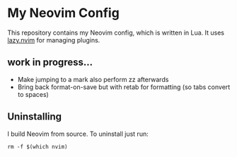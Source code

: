 # My Neovim Config
This repository contains my Neovim config, which is written in Lua. It uses [lazy.nvim](https://github.com/folke/lazy.nvim) for managing plugins.

## work in progress...

- Make jumping to a mark also perform zz afterwards
- Bring back format-on-save but with retab for formatting (so tabs convert to spaces)

## Uninstalling

I build Neovim from source. To uninstall just run:

```
rm -f $(which nvim)
```
